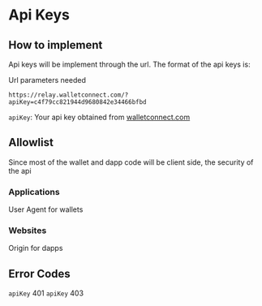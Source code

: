 # Api Keys

## How to implement

Api keys will be implement through the url. The format of the api keys is:

Url parameters needed

`https://relay.walletconnect.com/?apiKey=c4f79cc821944d9680842e34466bfbd`

`apiKey`: Your api key obtained from [walletconnect.com](walletconnect.com)

## Allowlist

Since most of the wallet and dapp code will be client side, the security of the api

### Applications

User Agent for wallets

### Websites

Origin for dapps

## Error Codes

`apiKey` 401
`apiKey` 403
